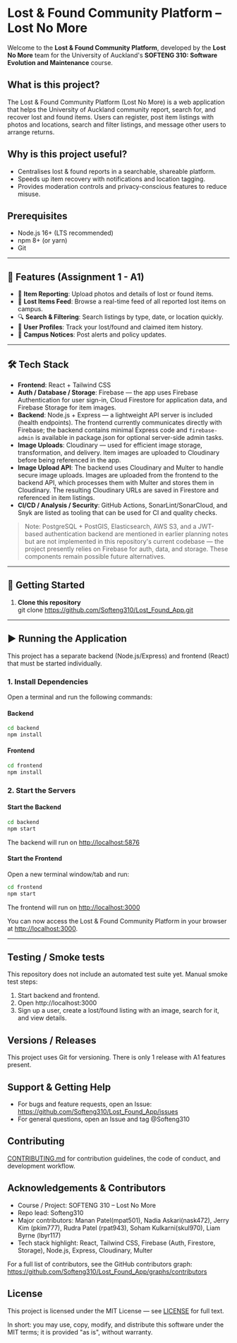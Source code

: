 # Lost & Found Community Platform – Lost No More

Welcome to the **Lost & Found Community Platform**, developed by the **Lost No More** team for the University of Auckland's **SOFTENG 310: Software Evolution and Maintenance** course.

## What is this project?

The Lost & Found Community Platform (Lost No More) is a web application that helps the University of Auckland community report, search for, and recover lost and found items. Users can register, post item listings with photos and locations, search and filter listings, and message other users to arrange returns.

## Why is this project useful?

- Centralises lost & found reports in a searchable, shareable platform.
- Speeds up item recovery with notifications and location tagging.
- Provides moderation controls and privacy-conscious features to reduce misuse.

## Prerequisites

- Node.js 16+ (LTS recommended)
- npm 8+ (or yarn)
- Git

---

## 🌟 Features (Assignment 1 - A1)

- 📸 **Item Reporting**: Upload photos and details of lost or found items.
- 📰 **Lost Items Feed**: Browse a real-time feed of all reported lost items on campus.
- 🔍 **Search & Filtering**: Search listings by type, date, or location quickly.
- 🧾 **User Profiles**: Track your lost/found and claimed item history.
- 📢 **Campus Notices**: Post alerts and policy updates.

---

## 🛠️ Tech Stack

- **Frontend**: React + Tailwind CSS
- **Auth / Database / Storage**: Firebase — the app uses Firebase Authentication for user sign-in, Cloud Firestore for application data, and Firebase Storage for item images.
- **Backend**: Node.js + Express — a lightweight API server is included (health endpoints). The frontend currently communicates directly with Firebase; the backend contains minimal Express code and `firebase-admin` is available in package.json for optional server-side admin tasks.
- **Image Uploads**: Cloudinary — used for efficient image storage, transformation, and delivery. Item images are uploaded to Cloudinary before being referenced in the app.
- **Image Upload API**: The backend uses Cloudinary and Multer to handle secure image uploads. Images are uploaded from the frontend to the backend API, which processes them with Multer and stores them in Cloudinary. The resulting Cloudinary URLs are saved in Firestore and referenced in item listings.
- **CI/CD / Analysis / Security**: GitHub Actions, SonarLint/SonarCloud, and Snyk are listed as tooling that can be used for CI and quality checks.

> Note: PostgreSQL + PostGIS, Elasticsearch, AWS S3, and a JWT-based authentication backend are mentioned in earlier planning notes but are not implemented in this repository's current codebase — the project presently relies on Firebase for auth, data, and storage. These components remain possible future alternatives.

---

## 🚀 Getting Started

1. **Clone this repository**  
   git clone https://github.com/Softeng310/Lost_Found_App.git

---

## ▶️ Running the Application

This project has a separate backend (Node.js/Express) and frontend (React) that must be started individually.

### 1. Install Dependencies

Open a terminal and run the following commands:

#### Backend
```sh
cd backend
npm install
```

#### Frontend
```sh
cd frontend
npm install
```

### 2. Start the Servers

#### Start the Backend
```sh
cd backend
npm start
```
The backend will run on [http://localhost:5876](http://localhost:5876)

#### Start the Frontend
Open a new terminal window/tab and run:
```sh
cd frontend
npm start
```
The frontend will run on [http://localhost:3000](http://localhost:3000)

You can now access the Lost & Found Community Platform in your browser at [http://localhost:3000](http://localhost:3000).

---

## Testing / Smoke tests

This repository does not include an automated test suite yet. Manual smoke test steps:

1. Start backend and frontend.
2. Open http://localhost:3000
3. Sign up a user, create a lost/found listing with an image, search for it, and view details.


## Versions / Releases

This project uses Git for versioning. There is only 1 release with A1 features present.

## Support & Getting Help

- For bugs and feature requests, open an Issue: https://github.com/Softeng310/Lost_Found_App/issues
- For general questions, open an Issue and tag @Softeng310

## Contributing

 [CONTRIBUTING.md](CONTRIBUTING.md) for contribution guidelines, the code of conduct, and development workflow.

## Acknowledgements & Contributors

- Course / Project: SOFTENG 310 – Lost No More
- Repo lead: Softeng310
- Major contributors:  Manan Patel(mpat501), Nadia Askari(nask472), Jerry Kim (pkim777), Rudra Patel (rpat943), Soham Kulkarni(skul970), Liam Byrne (lbyr117)
- Tech stack highlight: React, Tailwind CSS, Firebase (Auth, Firestore, Storage), Node.js, Express, Cloudinary, Multer

For a full list of contributors, see the GitHub contributors graph:
https://github.com/Softeng310/Lost_Found_App/graphs/contributors

## License

This project is licensed under the MIT License — see [LICENSE](LICENSE) for full text.

In short: you may use, copy, modify, and distribute this software under the MIT terms; it is provided "as is", without warranty.
